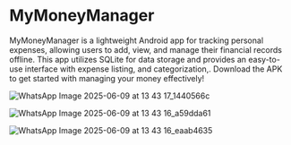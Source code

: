 # MyMoneyManager
MyMoneyManager is a lightweight Android app for tracking personal expenses, allowing users to add, view, and manage their financial records offline. This app utilizes SQLite for data storage and provides an easy-to-use interface with expense listing, and categorization,. Download the APK to get started with managing your money effectively!

![WhatsApp Image 2025-06-09 at 13 43 17_1440566c](https://github.com/user-attachments/assets/d897658a-ac3b-46b0-aac9-54b8464d7054)

![WhatsApp Image 2025-06-09 at 13 43 16_a59dda61](https://github.com/user-attachments/assets/5095d560-0c84-4f54-8f0d-53815f8854d4)

![WhatsApp Image 2025-06-09 at 13 43 16_eaab4635](https://github.com/user-attachments/assets/e9bae3ad-5a3f-4788-a0d4-1e48250103bc)
